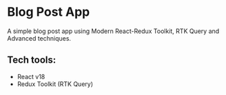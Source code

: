 # Blog Post App

A simple blog post app using Modern React-Redux Toolkit, RTK Query and Advanced techniques.

## Tech tools:

- React v18
- Redux Toolkit (RTK Query)
